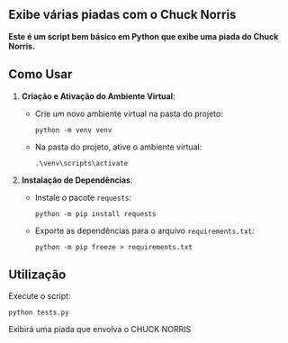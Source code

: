 ## Exibe várias piadas com o Chuck Norris
 
**Este é um script bem básico em Python que exibe uma piada do Chuck Norris.**
 
## Como Usar
 
1. **Criação e Ativação do Ambiente Virtual**:
 
   - Crie um novo ambiente virtual na pasta do projeto:
     ```
     python -m venv venv
     ```
   - Na pasta do projeto, ative o ambiente virtual:
       ```
       .\venv\scripts\activate
       ```

 
2. **Instalação de Dependências**:
   - Instale o pacote `requests`:
     ```
     python -m pip install requests
     ```
   - Exporte as dependências para o arquivo `requirements.txt`:
     ```
     python -m pip freeze > requirements.txt
     ```
## Utilização
Execute o script:
```
python tests.py
```
Exibirá uma piada que envolva o CHUCK NORRIS
